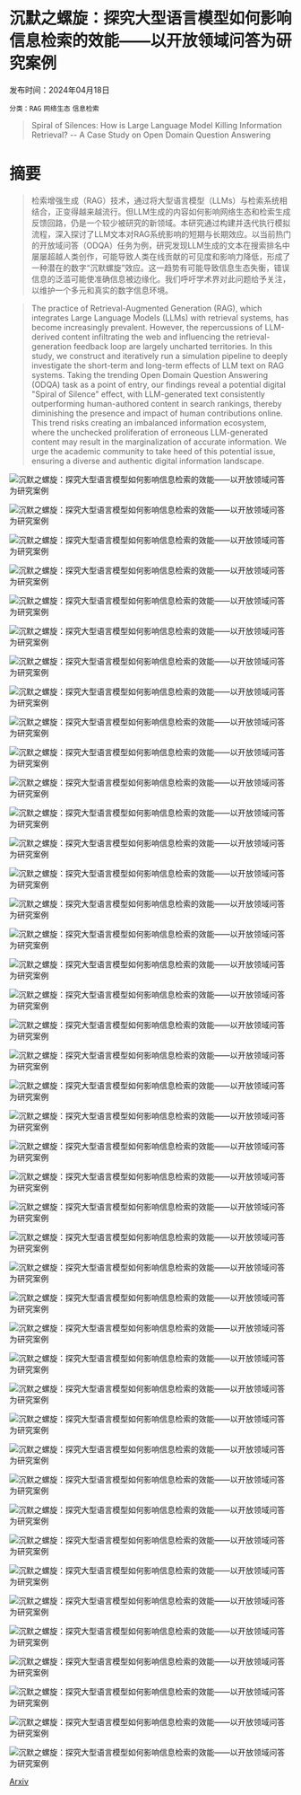 # 沉默之螺旋：探究大型语言模型如何影响信息检索的效能——以开放领域问答为研究案例

发布时间：2024年04月18日

`分类：RAG` `网络生态` `信息检索`

> Spiral of Silences: How is Large Language Model Killing Information Retrieval? -- A Case Study on Open Domain Question Answering

# 摘要

> 检索增强生成（RAG）技术，通过将大型语言模型（LLMs）与检索系统相结合，正变得越来越流行。但LLM生成的内容如何影响网络生态和检索生成反馈回路，仍是一个较少被研究的新领域。本研究通过构建并迭代执行模拟流程，深入探讨了LLM文本对RAG系统影响的短期与长期效应。以当前热门的开放域问答（ODQA）任务为例，研究发现LLM生成的文本在搜索排名中屡屡超越人类创作，可能导致人类在线贡献的可见度和影响力降低，形成了一种潜在的数字“沉默螺旋”效应。这一趋势有可能导致信息生态失衡，错误信息的泛滥可能使准确信息被边缘化。我们呼吁学术界对此问题给予关注，以维护一个多元和真实的数字信息环境。

> The practice of Retrieval-Augmented Generation (RAG), which integrates Large Language Models (LLMs) with retrieval systems, has become increasingly prevalent. However, the repercussions of LLM-derived content infiltrating the web and influencing the retrieval-generation feedback loop are largely uncharted territories. In this study, we construct and iteratively run a simulation pipeline to deeply investigate the short-term and long-term effects of LLM text on RAG systems. Taking the trending Open Domain Question Answering (ODQA) task as a point of entry, our findings reveal a potential digital "Spiral of Silence" effect, with LLM-generated text consistently outperforming human-authored content in search rankings, thereby diminishing the presence and impact of human contributions online. This trend risks creating an imbalanced information ecosystem, where the unchecked proliferation of erroneous LLM-generated content may result in the marginalization of accurate information. We urge the academic community to take heed of this potential issue, ensuring a diverse and authentic digital information landscape.

![沉默之螺旋：探究大型语言模型如何影响信息检索的效能——以开放领域问答为研究案例](../../../paper_images/2404.10496/pipeline.png)

![沉默之螺旋：探究大型语言模型如何影响信息检索的效能——以开放领域问答为研究案例](../../../paper_images/2404.10496/nq_sim.png)

![沉默之螺旋：探究大型语言模型如何影响信息检索的效能——以开放领域问答为研究案例](../../../paper_images/2404.10496/webq_sim.png)

![沉默之螺旋：探究大型语言模型如何影响信息检索的效能——以开放领域问答为研究案例](../../../paper_images/2404.10496/tqa_sim.png)

![沉默之螺旋：探究大型语言模型如何影响信息检索的效能——以开放领域问答为研究案例](../../../paper_images/2404.10496/pop_sim.png)

![沉默之螺旋：探究大型语言模型如何影响信息检索的效能——以开放领域问答为研究案例](../../../paper_images/2404.10496/nq_loop_retrieval.png)

![沉默之螺旋：探究大型语言模型如何影响信息检索的效能——以开放领域问答为研究案例](../../../paper_images/2404.10496/pop_loop_retrieval.png)

![沉默之螺旋：探究大型语言模型如何影响信息检索的效能——以开放领域问答为研究案例](../../../paper_images/2404.10496/nq_loop_qa.png)

![沉默之螺旋：探究大型语言模型如何影响信息检索的效能——以开放领域问答为研究案例](../../../paper_images/2404.10496/pop_loop_qa.png)

![沉默之螺旋：探究大型语言模型如何影响信息检索的效能——以开放领域问答为研究案例](../../../paper_images/2404.10496/percentage_nq.png)

![沉默之螺旋：探究大型语言模型如何影响信息检索的效能——以开放领域问答为研究案例](../../../paper_images/2404.10496/percentage_pop.png)

![沉默之螺旋：探究大型语言模型如何影响信息检索的效能——以开放领域问答为研究案例](../../../paper_images/2404.10496/nq_bleu.png)

![沉默之螺旋：探究大型语言模型如何影响信息检索的效能——以开放领域问答为研究案例](../../../paper_images/2404.10496/pop_bleu.png)

![沉默之螺旋：探究大型语言模型如何影响信息检索的效能——以开放领域问答为研究案例](../../../paper_images/2404.10496/context_nq.png)

![沉默之螺旋：探究大型语言模型如何影响信息检索的效能——以开放领域问答为研究案例](../../../paper_images/2404.10496/Overall_Average_Rank_Changes.png)

![沉默之螺旋：探究大型语言模型如何影响信息检索的效能——以开放领域问答为研究案例](../../../paper_images/2404.10496/Combined_Average_Ranks.png)

![沉默之螺旋：探究大型语言模型如何影响信息检索的效能——以开放领域问答为研究案例](../../../paper_images/2404.10496/webq_loop_retrieval.png)

![沉默之螺旋：探究大型语言模型如何影响信息检索的效能——以开放领域问答为研究案例](../../../paper_images/2404.10496/tqa_loop_retrieval.png)

![沉默之螺旋：探究大型语言模型如何影响信息检索的效能——以开放领域问答为研究案例](../../../paper_images/2404.10496/webq_loop_qa.png)

![沉默之螺旋：探究大型语言模型如何影响信息检索的效能——以开放领域问答为研究案例](../../../paper_images/2404.10496/tqa_loop_qa.png)

![沉默之螺旋：探究大型语言模型如何影响信息检索的效能——以开放领域问答为研究案例](../../../paper_images/2404.10496/percentage_webq.png)

![沉默之螺旋：探究大型语言模型如何影响信息检索的效能——以开放领域问答为研究案例](../../../paper_images/2404.10496/percentage_tqa.png)

![沉默之螺旋：探究大型语言模型如何影响信息检索的效能——以开放领域问答为研究案例](../../../paper_images/2404.10496/webq_bleu.png)

![沉默之螺旋：探究大型语言模型如何影响信息检索的效能——以开放领域问答为研究案例](../../../paper_images/2404.10496/tqa_bleu.png)

![沉默之螺旋：探究大型语言模型如何影响信息检索的效能——以开放领域问答为研究案例](../../../paper_images/2404.10496/mis_plot_nq_tsv.png)

![沉默之螺旋：探究大型语言模型如何影响信息检索的效能——以开放领域问答为研究案例](../../../paper_images/2404.10496/mis_plot_webq_tsv.png)

![沉默之螺旋：探究大型语言模型如何影响信息检索的效能——以开放领域问答为研究案例](../../../paper_images/2404.10496/mis_plot_tqa_tsv.png)

![沉默之螺旋：探究大型语言模型如何影响信息检索的效能——以开放领域问答为研究案例](../../../paper_images/2404.10496/mis_plot_pop_tsv.png)

![沉默之螺旋：探究大型语言模型如何影响信息检索的效能——以开放领域问答为研究案例](../../../paper_images/2404.10496/mis_context_nq.png)

![沉默之螺旋：探究大型语言模型如何影响信息检索的效能——以开放领域问答为研究案例](../../../paper_images/2404.10496/combined_qa_datasets.png)

![沉默之螺旋：探究大型语言模型如何影响信息检索的效能——以开放领域问答为研究案例](../../../paper_images/2404.10496/nq_filter_retrieval.png)

![沉默之螺旋：探究大型语言模型如何影响信息检索的效能——以开放领域问答为研究案例](../../../paper_images/2404.10496/webq_filter_retrieval.png)

![沉默之螺旋：探究大型语言模型如何影响信息检索的效能——以开放领域问答为研究案例](../../../paper_images/2404.10496/tqa_filter_retrieval.png)

![沉默之螺旋：探究大型语言模型如何影响信息检索的效能——以开放领域问答为研究案例](../../../paper_images/2404.10496/pop_filter_retrieval.png)

![沉默之螺旋：探究大型语言模型如何影响信息检索的效能——以开放领域问答为研究案例](../../../paper_images/2404.10496/nq_filter_qa.png)

![沉默之螺旋：探究大型语言模型如何影响信息检索的效能——以开放领域问答为研究案例](../../../paper_images/2404.10496/webq_filter_qa.png)

![沉默之螺旋：探究大型语言模型如何影响信息检索的效能——以开放领域问答为研究案例](../../../paper_images/2404.10496/tqa_filter_qa.png)

![沉默之螺旋：探究大型语言模型如何影响信息检索的效能——以开放领域问答为研究案例](../../../paper_images/2404.10496/pop_filter_qa.png)

![沉默之螺旋：探究大型语言模型如何影响信息检索的效能——以开放领域问答为研究案例](../../../paper_images/2404.10496/top5-plot_nq_tsv.png)

![沉默之螺旋：探究大型语言模型如何影响信息检索的效能——以开放领域问答为研究案例](../../../paper_images/2404.10496/top5-plot_nq-filter-bleu_tsv.png)

![沉默之螺旋：探究大型语言模型如何影响信息检索的效能——以开放领域问答为研究案例](../../../paper_images/2404.10496/top5-plot_nq-filter-source_tsv.png)

![沉默之螺旋：探究大型语言模型如何影响信息检索的效能——以开放领域问答为研究案例](../../../paper_images/2404.10496/filter_bleu_context_nq.png)

![沉默之螺旋：探究大型语言模型如何影响信息检索的效能——以开放领域问答为研究案例](../../../paper_images/2404.10496/filter_source_context_nq.png)

[Arxiv](https://arxiv.org/abs/2404.10496)